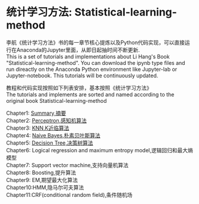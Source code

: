 # 统计学习方法: Statistical-learning-method
李航《统计学习方法》书的每一章节核心提炼以及Python代码实现，可以直接运行在Anaconda的Jupyter里面，从即日起抽时间不断更新.  
This is a set of tutorials and implementations about Li Hang's Book "Statistical-learning-method". You can download the ipynb type files and run direactly on the Anaconda Python environment like Jupyter-lab or Jupyter-notebook. This tutorials will be continuously updated.

教程和代码实现按照如下列表安排，基本按照《统计学习方法》  
The tutorials and implements are sorted and named according to the original book Statistical-learning-method

Chapter1: [Summary,摘要](https://github.com/cleghom/Statistical-learning-method/blob/master/Chapter1-Summary.ipynb)  
Chapter2: [Perceptron,感知机算法](https://github.com/cleghom/Statistical-learning-method/blob/master/Chapter2-Perceptron.ipynb)  
Chapter3: [KNN,K近临算法](https://github.com/cleghom/Statistical-learning-method/blob/master/Chapter3-KNN.ipynb)  
Chapter4: [Naive Bayes,朴素贝叶斯算法](https://github.com/cleghom/Statistical-learning-method/blob/master/Chapter4-Naive%20Bayes.ipynb)  
Chapter5: [Decision Tree,决策树算法](https://github.com/cleghom/Statistical-learning-method/blob/master/Chapter5-DecisionTree.ipynb)  
Chapter6: Logical regression and maximum entropy model,逻辑回归和最大熵模型  
Chapter7: Support vector machine,支持向量机算法  
Chapter8: Boosting,提升算法  
Chapter9: EM,期望最大化算法  
Chapter10:HMM,隐马尔可夫算法  
Chapter11:CRF(conditional random field),条件随机场  
